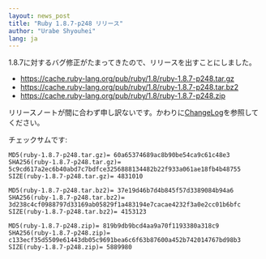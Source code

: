 ```yaml
---
layout: news_post
title: "Ruby 1.8.7-p248 リリース"
author: "Urabe Shyouhei"
lang: ja
---
```


1\.8.7に対するバグ修正がたまってきたので、リリースを出すことにしました。

* https://cache.ruby-lang.org/pub/ruby/1.8/ruby-1.8.7-p248.tar.gz
* https://cache.ruby-lang.org/pub/ruby/1.8/ruby-1.8.7-p248.tar.bz2
* https://cache.ruby-lang.org/pub/ruby/1.8/ruby-1.8.7-p248.zip

リリースノートが間に合わず申し訳ないです。かわりに[ChangeLog][1]を参照してください。

チェックサムです:

    MD5(ruby-1.8.7-p248.tar.gz)= 60a65374689ac8b90be54ca9c61c48e3
    SHA256(ruby-1.8.7-p248.tar.gz)= 5c9cd617a2ec6b40abd7c7bdfce3256888134482b22f933a061ae18fb4b48755
    SIZE(ruby-1.8.7-p248.tar.gz)= 4831010

    MD5(ruby-1.8.7-p248.tar.bz2)= 37e19d46b7d4b845f57d3389084b94a6
    SHA256(ruby-1.8.7-p248.tar.bz2)= 3d238c4cf0988797d33169ab05829f1a483194e7cacae4232f3a0e2cc01b6bfc
    SIZE(ruby-1.8.7-p248.tar.bz2)= 4153123

    MD5(ruby-1.8.7-p248.zip)= 819b9db9bcd4aa9a70f1193380a318c9
    SHA256(ruby-1.8.7-p248.zip)= c133ecf35d5509e61443db05c9691bea6c6f63b87600a452b742014767bd98b3
    SIZE(ruby-1.8.7-p248.zip)= 5889980



[1]: http://svn.ruby-lang.org/cgi-bin/viewvc.cgi/tags/v1_8_7_248/ChangeLog
